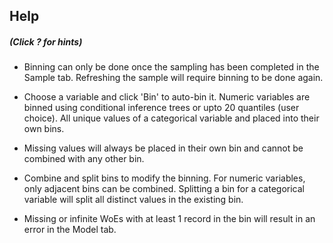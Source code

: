 

## Help
##### (Click ? for hints)

* Binning can only be done once the sampling has been completed in the Sample
tab. Refreshing the sample will require binning to be done again.

* Choose a variable and click 'Bin' to auto-bin it. Numeric variables are
binned using conditional inference trees or upto 20 quantiles (user choice). All 
unique values of a categorical variable and placed into their own bins.

* Missing values will always be placed in their own bin and cannot be combined
with any other bin.

* Combine and split bins to modify the binning. For numeric variables, only
adjacent bins can be combined. Splitting a bin for a categorical variable will
split all distinct values in the existing bin.

* Missing or infinite WoEs with at least 1 record in the bin will result in an
error in the Model tab.


